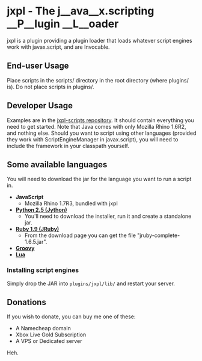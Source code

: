 # jxpl - The __j__ava__x__.scripting __P__lugin __L__oader

jxpl is a plugin providing a plugin loader that loads whatever script engines work with javax.script, and are Invocable.

## End-user Usage

Place scripts in the scripts/ directory in the root directory (where plugins/ is).  Do not place scripts in plugins/.

## Developer Usage

Examples are in the [jxpl-scripts repository](https://github.com/angelsl/jxpl-scripts).  It should contain everything you need to get started.  Note that Java comes with only Mozilla Rhino 1.6R2, and nothing else.  Should you want to script using other languages (provided they work with ScriptEngineManager in javax.script), you will need to include the framework in your classpath yourself.

## Some available languages

You will need to download the jar for the language you want to run a script in.

* __JavaScript__
  * Mozilla Rhino 1.7R3, bundled with jxpl
* __[Python 2.5 (Jython)](http://www.jython.org/downloads.html)__
  * You'll need to download the installer, run it and create a standalone jar.
* __[Ruby 1.9 (JRuby)](http://www.jruby.org/download)__
  * From the download page you can get the file "jruby-complete-1.6.5.jar".
* __[Groovy](http://groovy.codehaus.org/Download)__
* __[Lua](http://code.google.com/p/jnlua/downloads/list)__

### Installing script engines

Simply drop the JAR into `plugins/jxpl/lib/` and restart your server.

## Donations

If you wish to donate, you can buy me one of these:

  * A Namecheap domain
  * Xbox Live Gold Subscription
  * A VPS or Dedicated server
  
Heh.